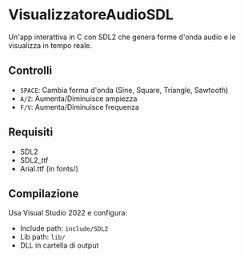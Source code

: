 # VisualizzatoreAudioSDL

Un'app interattiva in C con SDL2 che genera forme d'onda audio e le visualizza in tempo reale.

## Controlli
- `SPACE`: Cambia forma d'onda (Sine, Square, Triangle, Sawtooth)
- `A/Z`: Aumenta/Diminuisce ampiezza
- `F/V`: Aumenta/Diminuisce frequenza

## Requisiti
- SDL2
- SDL2_ttf
- Arial.ttf (in fonts/)

## Compilazione
Usa Visual Studio 2022 e configura:
- Include path: `include/SDL2`
- Lib path: `lib/`
- DLL in cartella di output
